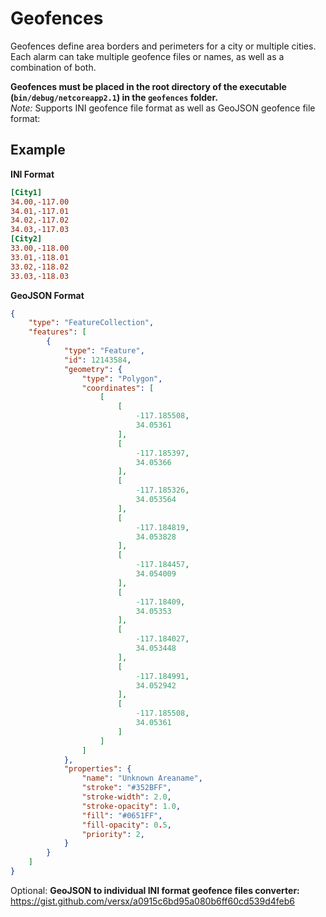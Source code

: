 # Geofences

Geofences define area borders and perimeters for a city or multiple cities. Each alarm can take multiple geofence files or names, as well as a combination of both.  

**Geofences must be placed in the root directory of the executable (`bin/debug/netcoreapp2.1`) in the `geofences` folder.**  
*Note:* Supports INI geofence file format as well as GeoJSON geofence file format:  

## Example

__INI Format__
```ini
[City1]
34.00,-117.00
34.01,-117.01
34.02,-117.02
34.03,-117.03
[City2]
33.00,-118.00
33.01,-118.01
33.02,-118.02
33.03,-118.03
```
__GeoJSON Format__
```json
{
    "type": "FeatureCollection",
    "features": [
        {
            "type": "Feature",
            "id": 12143584,
            "geometry": {
                "type": "Polygon",
                "coordinates": [
                    [
                        [
                            -117.185508,
                            34.05361
                        ],
                        [
                            -117.185397,
                            34.05366
                        ],
                        [
                            -117.185326,
                            34.053564
                        ],
                        [
                            -117.184819,
                            34.053828
                        ],
                        [
                            -117.184457,
                            34.054009
                        ],
                        [
                            -117.18409,
                            34.05353
                        ],
                        [
                            -117.184027,
                            34.053448
                        ],
                        [
                            -117.184991,
                            34.052942
                        ],
                        [
                            -117.185508,
                            34.05361
                        ]
                    ]
                ]
            },
            "properties": {
                "name": "Unknown Areaname",
                "stroke": "#352BFF",
                "stroke-width": 2.0,
                "stroke-opacity": 1.0,
                "fill": "#0651FF",
                "fill-opacity": 0.5,
                "priority": 2,
            }
        }
    ]
}
```


Optional: **GeoJSON to individual INI format geofence files converter:** https://gist.github.com/versx/a0915c6bd95a080b6ff60cd539d4feb6  